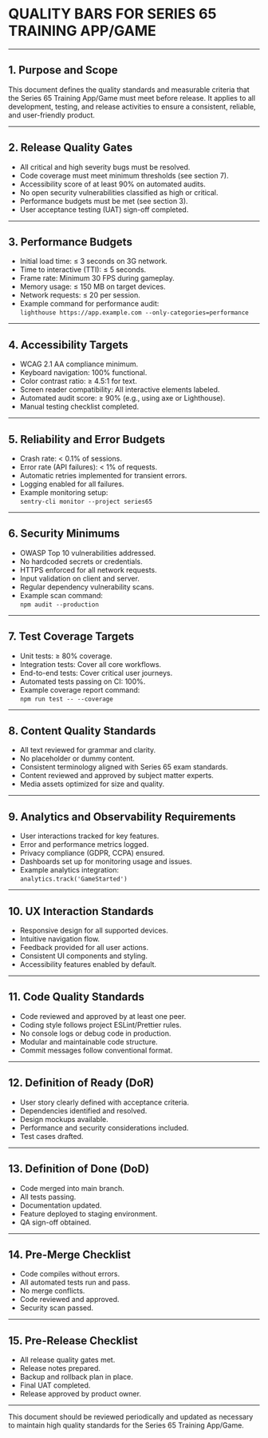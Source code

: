 # QUALITY BARS FOR SERIES 65 TRAINING APP/GAME

---

## 1. Purpose and Scope

This document defines the quality standards and measurable criteria that the Series 65 Training App/Game must meet before release. It applies to all development, testing, and release activities to ensure a consistent, reliable, and user-friendly product.

---

## 2. Release Quality Gates

- All critical and high severity bugs must be resolved.
- Code coverage must meet minimum thresholds (see section 7).
- Accessibility score of at least 90% on automated audits.
- No open security vulnerabilities classified as high or critical.
- Performance budgets must be met (see section 3).
- User acceptance testing (UAT) sign-off completed.

---

## 3. Performance Budgets

- Initial load time: ≤ 3 seconds on 3G network.
- Time to interactive (TTI): ≤ 5 seconds.
- Frame rate: Minimum 30 FPS during gameplay.
- Memory usage: ≤ 150 MB on target devices.
- Network requests: ≤ 20 per session.
- Example command for performance audit:  
  `lighthouse https://app.example.com --only-categories=performance`

---

## 4. Accessibility Targets

- WCAG 2.1 AA compliance minimum.
- Keyboard navigation: 100% functional.
- Color contrast ratio: ≥ 4.5:1 for text.
- Screen reader compatibility: All interactive elements labeled.
- Automated audit score: ≥ 90% (e.g., using axe or Lighthouse).
- Manual testing checklist completed.

---

## 5. Reliability and Error Budgets

- Crash rate: < 0.1% of sessions.
- Error rate (API failures): < 1% of requests.
- Automatic retries implemented for transient errors.
- Logging enabled for all failures.
- Example monitoring setup:  
  `sentry-cli monitor --project series65`

---

## 6. Security Minimums

- OWASP Top 10 vulnerabilities addressed.
- No hardcoded secrets or credentials.
- HTTPS enforced for all network requests.
- Input validation on client and server.
- Regular dependency vulnerability scans.
- Example scan command:  
  `npm audit --production`

---

## 7. Test Coverage Targets

- Unit tests: ≥ 80% coverage.
- Integration tests: Cover all core workflows.
- End-to-end tests: Cover critical user journeys.
- Automated tests passing on CI: 100%.
- Example coverage report command:  
  `npm run test -- --coverage`

---

## 8. Content Quality Standards

- All text reviewed for grammar and clarity.
- No placeholder or dummy content.
- Consistent terminology aligned with Series 65 exam standards.
- Content reviewed and approved by subject matter experts.
- Media assets optimized for size and quality.

---

## 9. Analytics and Observability Requirements

- User interactions tracked for key features.
- Error and performance metrics logged.
- Privacy compliance (GDPR, CCPA) ensured.
- Dashboards set up for monitoring usage and issues.
- Example analytics integration:  
  `analytics.track('GameStarted')`

---

## 10. UX Interaction Standards

- Responsive design for all supported devices.
- Intuitive navigation flow.
- Feedback provided for all user actions.
- Consistent UI components and styling.
- Accessibility features enabled by default.

---

## 11. Code Quality Standards

- Code reviewed and approved by at least one peer.
- Coding style follows project ESLint/Prettier rules.
- No console logs or debug code in production.
- Modular and maintainable code structure.
- Commit messages follow conventional format.

---

## 12. Definition of Ready (DoR)

- User story clearly defined with acceptance criteria.
- Dependencies identified and resolved.
- Design mockups available.
- Performance and security considerations included.
- Test cases drafted.

---

## 13. Definition of Done (DoD)

- Code merged into main branch.
- All tests passing.
- Documentation updated.
- Feature deployed to staging environment.
- QA sign-off obtained.

---

## 14. Pre-Merge Checklist

- Code compiles without errors.
- All automated tests run and pass.
- No merge conflicts.
- Code reviewed and approved.
- Security scan passed.

---

## 15. Pre-Release Checklist

- All release quality gates met.
- Release notes prepared.
- Backup and rollback plan in place.
- Final UAT completed.
- Release approved by product owner.

---

This document should be reviewed periodically and updated as necessary to maintain high quality standards for the Series 65 Training App/Game.
